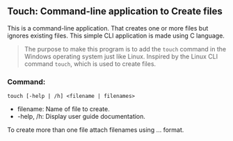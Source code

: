 ## Touch: Command-line application to Create files

This is a command-line application. That creates one or more files but ignores existing files. This simple CLI application is made using C language.

> The purpose to make this program is to add the `touch` command in the Windows operating system just like Linux. Inspired by the Linux CLI command `touch`,  which is used to create files.

### Command:

```
touch [-help | /h] <filename | filenames>
```

- filename: Name of file to create.
- -help, /h: Display user guide documentation.

To create more than one file attach filenames using <file1> <file2> <file3> ... <fileN> format.
